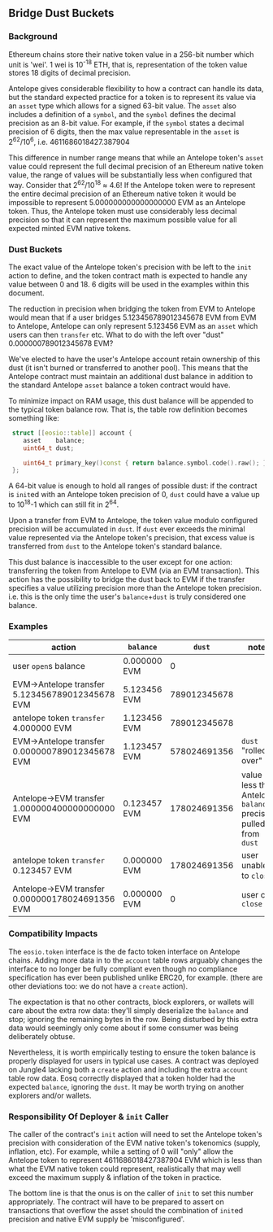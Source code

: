 ## Bridge Dust Buckets

### Background

Ethereum chains store their native token value in a 256-bit number which unit is 'wei'. 1 wei is  10<sup>-18</sup> ETH, that is, representation of the token value stores 18 digits of decimal precision.

Antelope gives considerable flexibility to how a contract can handle its data, but the standard expected practice for a token is to represent its value via an `asset` type which allows for a signed 63-bit value. The `asset` also includes a definition of a `symbol`, and the `symbol` defines the decimal precision as an 8-bit value. For example, if the `symbol` states a decimal precision of 6 digits, then the max value representable in the `asset` is 2<sup>62</sup>/10<sup>6</sup>, i.e. 4611686018427.387904

This difference in number range means that while an Antelope token's `asset` value could represent the full decimal precision of an Ethereum native token value, the range of values will be substantially less when configured that way. Consider that 2<sup>62</sup>/10<sup>18</sup> ≈ 4.6! If the Antelope token were to represent the entire decimal precision of an Ethereum native token it would be impossible to represent 5.000000000000000000 EVM as an Antelope token. Thus, the Antelope token must use considerably less decimal precision so that it can represent the maximum possible value for all expected minted EVM native tokens.

### Dust Buckets

The exact value of the Antelope token's precision with be left to the `init` action to define, and the token contract math is expected to handle any value between 0 and 18. 6 digits will be used in the  examples within this document.

The reduction in precision when bridging the token from EVM to Antelope  would mean that if a user bridges 5.123456789012345678 EVM from EVM to Antelope, Antelope can only represent 5.123456 EVM as an `asset` which users can then `transfer` etc. What to do with the left over "dust" 0.000000789012345678 EVM?

We've elected to have the user's Antelope account retain ownership of this dust (it isn't burned or transferred to another pool). This means that the Antelope contract must maintain an additional dust balance in addition to the standard Antelope `asset` balance a token contract would have.

To minimize impact on RAM usage, this dust balance will be appended to the typical token balance row. That is, the table row definition becomes something like:
```c++
 struct [[eosio::table]] account {
    asset    balance;
    uint64_t dust;

    uint64_t primary_key()const { return balance.symbol.code().raw(); }
 };
```
A 64-bit value is enough to hold all ranges of possible dust: if the contract is `init`ed with an Antelope token precision of 0, `dust` could have a value up to 10<sup>18</sup>-1 which can still fit in 2<sup>64</sup>.

Upon a transfer from EVM to Antelope, the token value modulo configured precision will be accumulated in `dust`. If `dust` ever exceeds the minimal value represented via the Antelope token's precision, that excess value is transferred from `dust` to the Antelope token's standard balance.

This dust balance is inaccessible to the user except for one action: transferring the token from Antelope to EVM (via an EVM transaction). This action has the possibility to bridge the dust back to EVM if the transfer specifies a value utilizing precision more than the Antelope token precision. i.e. this is the only time the user's `balance`+`dust` is truly considered one balance.

### Examples

| action                                              | `balance`    | `dust`       | notes                                                           |
|-----------------------------------------------------|--------------|--------------|-----------------------------------------------------------------|
| user `open`s balance                                | 0.000000 EVM | 0            |
| EVM->Antelope transfer<br/>5.123456789012345678 EVM | 5.123456 EVM | 789012345678 |
| antelope token `transfer`<br/>4.000000 EVM          | 1.123456 EVM | 789012345678 |
| EVM->Antelope transfer<br/>0.000000789012345678 EVM | 1.123457 EVM | 578024691356 | `dust` "rolled over"                                            |
| Antelope->EVM transfer<br/>1.000000400000000000 EVM | 0.123457 EVM | 178024691356 | value less than Antelope `balance` precision pulled from `dust` |
| antelope token `transfer`<br/>0.123457 EVM          | 0.000000 EVM | 178024691356 | user unable to `close`                                          |
| Antelope->EVM transfer<br/>0.000000178024691356 EVM | 0.000000 EVM | 0            | user can `close`                                                |


### Compatibility Impacts

The `eosio.token` interface is the de facto token interface on Antelope chains. Adding more data in to the `account` table rows arguably changes the interface to no longer be fully compliant even though no compliance specification has ever been published unlike ERC20, for example. (there are other deviations too: we do not have a `create` action).

The expectation is that no other contracts, block explorers, or wallets will care about the extra row data: they'll simply deserialize the `balance` and stop; ignoring the remaining bytes in the row. Being disturbed by this extra data would seemingly only come about if some consumer was being deliberately obtuse.

Nevertheless, it is worth empirically testing to ensure the token balance is properly displayed for users in typical use cases. A contract was deployed on Jungle4 lacking both a `create` action and including the extra `account` table row data. Eosq correctly displayed that a token holder had the expected `balance`, ignoring the `dust`. It may be worth trying on another explorers and/or wallets.

### Responsibility Of Deployer & `init` Caller

The caller of the contract's `init` action will need to set the Antelope token's precision with consideration of the EVM native token's tokenomics (supply, inflation, etc). For example, while a setting of 0 will "only" allow the Antelope token to represent 4611686018427387904 EVM which is less than what the EVM native token could represent, realistically that may well exceed the maximum supply & inflation of the token in practice.

The bottom line is that the onus is on the caller of `init` to set this number appropriately. The contract will have to be prepared to assert on transactions that overflow the asset should the combination of `init`ed precision and native EVM supply be 'misconfigured'.
